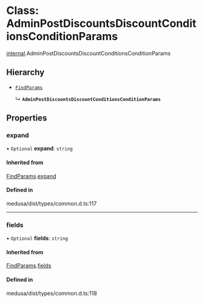 # Class: AdminPostDiscountsDiscountConditionsConditionParams

[internal](../modules/internal-7.md).AdminPostDiscountsDiscountConditionsConditionParams

## Hierarchy

- [`FindParams`](internal-5.FindParams.md)

  ↳ **`AdminPostDiscountsDiscountConditionsConditionParams`**

## Properties

### expand

• `Optional` **expand**: `string`

#### Inherited from

[FindParams](internal-5.FindParams.md).[expand](internal-5.FindParams.md#expand)

#### Defined in

medusa/dist/types/common.d.ts:117

___

### fields

• `Optional` **fields**: `string`

#### Inherited from

[FindParams](internal-5.FindParams.md).[fields](internal-5.FindParams.md#fields)

#### Defined in

medusa/dist/types/common.d.ts:118
